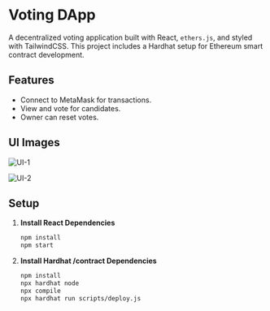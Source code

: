 # Voting DApp

A decentralized voting application built with React, `ethers.js`, and styled with TailwindCSS. This project includes a Hardhat setup for Ethereum smart contract development.

## Features
- Connect to MetaMask for transactions.
- View and vote for candidates.
- Owner can reset votes.

## UI Images

![UI-1](https://coffee-closed-narwhal-255.mypinata.cloud/ipfs/QmderGJJYXFbAiYrsU2xtjnaAVjMnyjCVXTuaMjwHM37HN)

![UI-2]()

## Setup

1. **Install  React Dependencies**
   ```bash
   npm install
   npm start
   ```

1. **Install Hardhat /contract Dependencies**
   ```bash
   npm install
   npx hardhat node
   npx compile
   npx hardhat run scripts/deploy.js
   ```   
